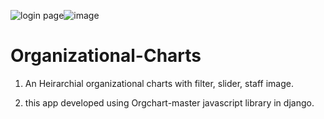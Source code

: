 

![login page](https://user-images.githubusercontent.com/80151279/114074979-a1c43580-98c2-11eb-84e0-6fecf449b709.png)![image](https://user-images.githubusercontent.com/80151279/114075354-16976f80-98c3-11eb-8a98-3c7b38952d13.png)



# Organizational-Charts
1. An Heirarchial organizational charts with filter, slider, staff image.

2. this app developed using Orgchart-master javascript library in django.





